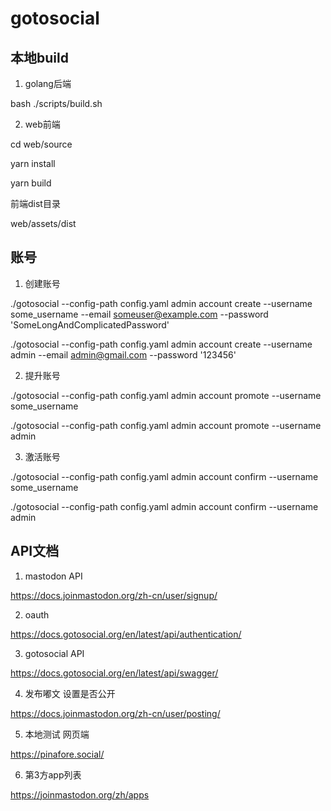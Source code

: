 # gotosocial

## 本地build

1. golang后端

bash ./scripts/build.sh

2. web前端

cd web/source

yarn install

yarn build

前端dist目录

web/assets/dist


## 账号

1. 创建账号

./gotosocial --config-path config.yaml admin account create --username some_username --email someuser@example.com --password 'SomeLongAndComplicatedPassword'

./gotosocial --config-path config.yaml admin account create --username admin --email admin@gmail.com --password '123456'

2. 提升账号

./gotosocial --config-path config.yaml admin account promote --username some_username

./gotosocial --config-path config.yaml admin account promote --username admin

3. 激活账号

./gotosocial --config-path config.yaml admin account confirm --username some_username

./gotosocial --config-path config.yaml admin account confirm --username admin


## API文档

1. mastodon API

https://docs.joinmastodon.org/zh-cn/user/signup/

2. oauth

https://docs.gotosocial.org/en/latest/api/authentication/

3. gotosocial API

https://docs.gotosocial.org/en/latest/api/swagger/

4. 发布嘟文 设置是否公开

https://docs.joinmastodon.org/zh-cn/user/posting/

5. 本地测试 网页端

https://pinafore.social/

6. 第3方app列表

https://joinmastodon.org/zh/apps
